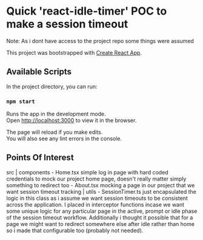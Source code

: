 # Quick 'react-idle-timer' POC to make a session timeout
Note: As i dont have access to the project repo some things were assumed

This project was bootstrapped with [Create React App](https://github.com/facebook/create-react-app).

## Available Scripts

In the project directory, you can run:

### `npm start`

Runs the app in the development mode.\
Open [http://localhost:3000](http://localhost:3000) to view it in the browser.

The page will reload if you make edits.\
You will also see any lint errors in the console.

## Points Of Interest
src
 | components
    - Home.tsx simple log in page with hard coded credentials to mock our project home page, doesn't really matter simply something to redirect too
    - About.tsx mocking a page in our project that we want session timeout tracking
 | utils
    - SessionTimer.ts just encapsulated the logic in this class as i assume we want session timeouts to be consistent across the application. I 
                     placed in interceptor functions incase we want some unique logic for any particular page in the active, prompt or idle 
                     phase of the session timeout workflow. Additionally i thought it possible that for a page we might want to redirect somewhere else
                     after idle rather than home so i made that configurable too (probably not needed).